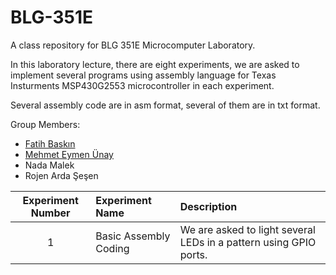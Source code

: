 # BLG-351E
A class repository for BLG 351E Microcomputer Laboratory.

In this laboratory lecture, there are eight experiments, we are asked to implement several programs using assembly language for Texas Insturments MSP430G2553 microcontroller in each experiment.

Several assembly code are in asm format, several of them are in txt format.

Group Members:
- [Fatih Baskın](https://github.com/fthbaskin)
- [Mehmet Eymen Ünay](https://github.com/Eymay)
- Nada Malek
- Rojen Arda Şeşen

| Experiment Number | Experiment Name | Description |
| :---------------: | :-------------- | :---------- |
| 1 | Basic Assembly Coding | We are asked to light several LEDs in a pattern using GPIO ports. |
